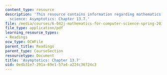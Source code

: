 ```yaml
---
content_type: resource
description: 'This resource contains information regarding mathematics for computer
  science: Asymptotics: Chapter 13.7.'
file: /media/courses/6-042j-mathematics-for-computer-science-spring-2015/0e4b31e7291a69e157a4a224c36724c3_MIT6_042JS15_Session24.pdf
file_type: application/pdf
learning_resource_types:
- Readings
ocw_type: OCWFile
parent_title: Readings
parent_type: CourseSection
resourcetype: Document
title: 'Asymptotics: Chapter 13.7'
uid: 0e4b31e7-291a-69e1-57a4-a224c36724c3
---
```

